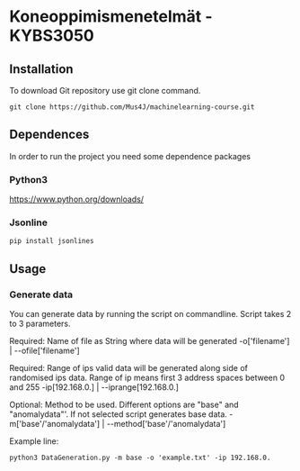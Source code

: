 # Koneoppimismenetelmät - KYBS3050

## Installation

To download Git repository use git clone command.
```
git clone https://github.com/Mus4J/machinelearning-course.git
```


## Dependences

In order to run the project you need some dependence packages

### Python3
https://www.python.org/downloads/

### Jsonline
```
pip install jsonlines
```


## Usage

### Generate data

You can generate data by running the script on commandline. Script takes 2 to 3 parameters. 

Required: Name of file as String where data will be generated
  -o['filename'] | --ofile['filename'] 
  
Required: Range of ips valid data will be generated along side of randomised ips data. Range of ip means first 3 address spaces between 0 and 255
  -ip[192.168.0.] | --iprange[192.168.0.]
  
Optional: Method to be used. Different options are "base" and "anomalydata"'. If not selected script generates base data. 
  -m['base'/'anomalydata'] | --method['base'/'anomalydata']

Example line:
```
python3 DataGeneration.py -m base -o 'example.txt' -ip 192.168.0.
```
